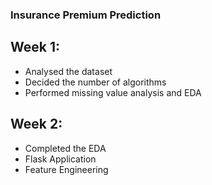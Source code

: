 ### Insurance Premium Prediction 
## Week 1:
- Analysed the dataset 
- Decided the number of algorithms
- Performed missing value analysis and EDA

## Week 2:
- Completed the EDA
- Flask Application
- Feature Engineering 

